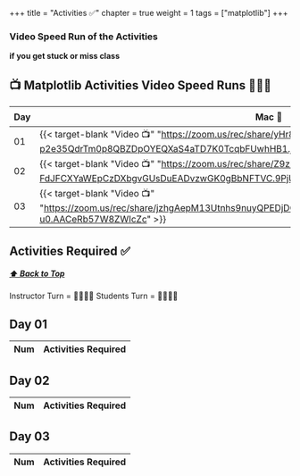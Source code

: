 +++
title = "Activities ✅"
chapter = true
weight = 1
tags = ["matplotlib"] 
+++

### Video Speed Run  of the Activities 
**if you get stuck or miss class**


## 📺 Matplotlib Activities Video Speed Runs 🏃‍♀️🏃
| Day | Mac 🍎 | Duration    | Window 🖼️ | Duration |
| ------  | ------ | ----------- |---------  | --------- |
| 01 | {{< target-blank "Video 📺" "https://zoom.us/rec/share/yHr8V8BFeqgJN0nHC5XY-p2e35QdrTm0p8QBZDpOYEQXaS4aTD7K0TcqbFUwhHB1.jWlpxpJ94Zm34Y0W" >}}   |  00:43:42  ⏲️  | {{< target-blank "Video 📺" "https://zoom.us/rec/share/yHr8V8BFeqgJN0nHC5XY-p2e35QdrTm0p8QBZDpOYEQXaS4aTD7K0TcqbFUwhHB1.jWlpxpJ94Zm34Y0W" >}}   | 00:43:42  ⏲️   |
| 02 | {{< target-blank "Video 📺" "https://zoom.us/rec/share/Z9zl0O7elKaSLdmrH7pEd5U-FdJFCXYaWEpCzDXbgvGUsDuEADvzwGK0gBbNFTVC.9PjUUQNYrRk5osUU" >}}  |  00:54:03  ⏲️ |  {{< target-blank "Video 📺" "https://zoom.us/rec/share/Z9zl0O7elKaSLdmrH7pEd5U-FdJFCXYaWEpCzDXbgvGUsDuEADvzwGK0gBbNFTVC.9PjUUQNYrRk5osUU" >}}  |  00:54:03 ⏲️ |
| 03 | {{< target-blank "Video 📺" "https://zoom.us/rec/share/jzhgAepM13Utnhs9nuyQPEDjDOTEAi7qkoXRDcD3DHVE_7suhPLBJgudDbMHp-u0.AACeRb57W8ZWIcZc" >}}  |  00:44:34  ⏲️ |  {{< target-blank "Video 📺" "https://zoom.us/rec/share/jzhgAepM13Utnhs9nuyQPEDjDOTEAi7qkoXRDcD3DHVE_7suhPLBJgudDbMHp-u0.AACeRb57W8ZWIcZc" >}}  |  00:44:34 ⏲️ |


## Activities Required ✅
#####  [ ⬆️ Back to Top](#matplotlib-activities-video-speed-runs)
Instructor Turn = 👩‍🏫🧑‍🏫
Students Turn = 👩‍🎓👨‍🎓


## Day 01
| Num | Activities Required                                          |
| --- | ------------------------------------------------------------ | 

## Day 02
| Num | Activities Required                                          |
| --- | ------------------------------------------------------------ | 


## Day 03
| Num | Activities Required                                          |
| --- | ------------------------------------------------------------ | 



